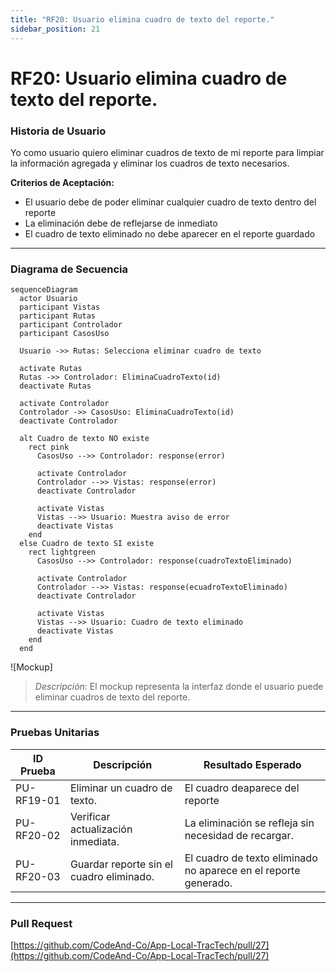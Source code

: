 ```yaml
---
title: "RF20: Usuario elimina cuadro de texto del reporte."  
sidebar_position: 21
---
```


# RF20: Usuario elimina cuadro de texto del reporte.

### Historia de Usuario

Yo como usuario quiero eliminar cuadros de texto de mi reporte para limpiar la información agregada y eliminar los cuadros de texto necesarios.

  **Criterios de Aceptación:**
  - El usuario debe de poder eliminar cualquier cuadro de texto dentro del reporte
  - La eliminación debe de reflejarse de inmediato
  - El cuadro de texto eliminado no debe aparecer en el reporte guardado

---

### Diagrama de Secuencia

```mermaid
sequenceDiagram
  actor Usuario
  participant Vistas
  participant Rutas
  participant Controlador
  participant CasosUso

  Usuario ->> Rutas: Selecciona eliminar cuadro de texto

  activate Rutas
  Rutas ->> Controlador: EliminaCuadroTexto(id)
  deactivate Rutas

  activate Controlador
  Controlador ->> CasosUso: EliminaCuadroTexto(id)
  deactivate Controlador

  alt Cuadro de texto NO existe
    rect pink
      CasosUso -->> Controlador: response(error)

      activate Controlador
      Controlador -->> Vistas: response(error)
      deactivate Controlador

      activate Vistas
      Vistas -->> Usuario: Muestra aviso de error
      deactivate Vistas
    end
  else Cuadro de texto SI existe
    rect lightgreen
      CasosUso -->> Controlador: response(cuadroTextoEliminado)

      activate Controlador
      Controlador -->> Vistas: response(ecuadroTextoEliminado)
      deactivate Controlador

      activate Vistas
      Vistas -->> Usuario: Cuadro de texto eliminado
      deactivate Vistas
    end
  end
```

![Mockup]

> *Descripción*: El mockup representa la interfaz donde el usuario puede eliminar cuadros de texto del reporte.

---

### Pruebas Unitarias 
| ID Prueba | Descripción | Resultado Esperado |
|-----------|-------------|--------------------|
|PU-RF19-01|Eliminar un cuadro de texto.|El cuadro deaparece del reporte|
|PU-RF20-02|Verificar actualización inmediata.|La eliminación se refleja sin necesidad de recargar.|
|PU-RF20-03|Guardar reporte sin el cuadro eliminado.|El cuadro de texto eliminado no aparece en el reporte generado.|

---

### Pull Request
[https://github.com/CodeAnd-Co/App-Local-TracTech/pull/27](https://github.com/CodeAnd-Co/App-Local-TracTech/pull/27)
